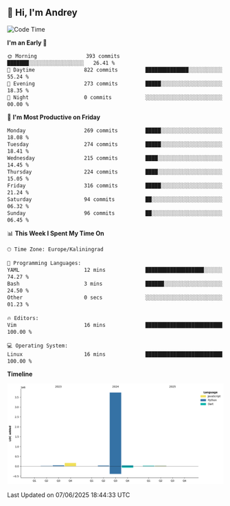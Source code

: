 ## 👋 Hi, I'm Andrey

<!--START_SECTION:waka-->
![Code Time](http://img.shields.io/badge/Code%20Time-874%20hrs%2010%20mins-blue)

**I'm an Early 🐤** 

```text
🌞 Morning                393 commits         ███████░░░░░░░░░░░░░░░░░░   26.41 % 
🌆 Daytime                822 commits         ██████████████░░░░░░░░░░░   55.24 % 
🌃 Evening                273 commits         █████░░░░░░░░░░░░░░░░░░░░   18.35 % 
🌙 Night                  0 commits           ░░░░░░░░░░░░░░░░░░░░░░░░░   00.00 % 
```
📅 **I'm Most Productive on Friday** 

```text
Monday                   269 commits         █████░░░░░░░░░░░░░░░░░░░░   18.08 % 
Tuesday                  274 commits         █████░░░░░░░░░░░░░░░░░░░░   18.41 % 
Wednesday                215 commits         ████░░░░░░░░░░░░░░░░░░░░░   14.45 % 
Thursday                 224 commits         ████░░░░░░░░░░░░░░░░░░░░░   15.05 % 
Friday                   316 commits         █████░░░░░░░░░░░░░░░░░░░░   21.24 % 
Saturday                 94 commits          ██░░░░░░░░░░░░░░░░░░░░░░░   06.32 % 
Sunday                   96 commits          ██░░░░░░░░░░░░░░░░░░░░░░░   06.45 % 
```


📊 **This Week I Spent My Time On** 

```text
🕑︎ Time Zone: Europe/Kaliningrad

💬 Programming Languages: 
YAML                     12 mins             ███████████████████░░░░░░   74.27 % 
Bash                     3 mins              ██████░░░░░░░░░░░░░░░░░░░   24.50 % 
Other                    0 secs              ░░░░░░░░░░░░░░░░░░░░░░░░░   01.23 % 

🔥 Editors: 
Vim                      16 mins             █████████████████████████   100.00 % 

💻 Operating System: 
Linux                    16 mins             █████████████████████████   100.00 % 
```

**Timeline**

![Lines of Code chart](https://raw.githubusercontent.com/Mist3s/Mist3s/main/assets/bar_graph.png)


 Last Updated on 07/06/2025 18:44:33 UTC
<!--END_SECTION:waka-->

